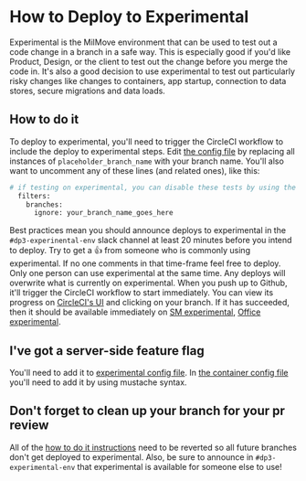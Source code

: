 # How to Deploy to Experimental

Experimental is the MilMove environment that can be used to test out a code change in a branch in a safe way. This is especially good if you'd like Product, Design, or the client to test out the change before you merge the code in. It's also a good decision to use experimental to test out particularly risky changes like changes to containers, app startup, connection to data stores, secure migrations and data loads.

## How to do it

To deploy to experimental, you'll need to trigger the CircleCI workflow to include the deploy to experimental steps.
Edit [the config file](https://github.com/transcom/mymove/blob/master/.circleci/config.yml) by replacing all instances of `placeholder_branch_name` with your branch name. You'll also want to uncomment any of these lines (and related ones), like this:

```sh
# if testing on experimental, you can disable these tests by using the commented block below.
  filters:
    branches:
      ignore: your_branch_name_goes_here
```

Best practices mean you should announce deploys to experimental in the `#dp3-experinental-env` slack channel at least 20 minutes before you intend to deploy. Try to get a 👍 from someone who is commonly using experimental. If no one comments in that time-frame feel free to deploy. Only one person can use experimental at the same time. Any deploys will overwrite what is currently on experimental. When you push up to Github, it'll trigger the CircleCI workflow to start immediately. You can view its progress on [CircleCI's UI](https://circleci.com/gh/transcom/workflows/mymove) and clicking on your branch. If it has succeeded, then it should be available immediately on [SM experimental](https://my.experimental.move.mil/), [Office experimental](https://office.experimental.move.mil/).

## I've got a server-side feature flag

You'll need to add it to [experimental config file](https://github.com/transcom/mymove/blob/master/config/env/experimental.env). In [the container config file](https://github.com/transcom/mymove/blob/master/config/app.container-definition.json) you'll need to add it by using mustache syntax.

## Don't forget to clean up your branch for your pr review

All of the [how to do it instructions](#How-to-do-it) need to be reverted so all future branches don't get deployed to experimental. Also, be sure to announce in `#dp3-experimental-env` that experimental is available for someone else to use!
